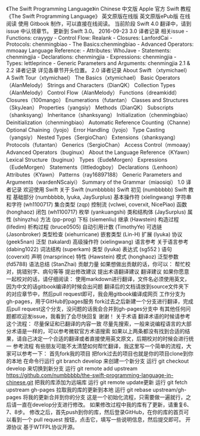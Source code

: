 《The Swift Programming Language》in Chinese 中文版 Apple 官方 Swift 教程《The Swift Programming Language》 英文原版在线版 英文原版ePub版 在线阅读 使用 Gitbook 制作，可以直接在线阅读。 当前阶段 Swift 4.0 翻译中，请到 issue 中认领章节。 更新到 Swift 3.0。 2016-09-23 3.0 译者记录 相关issue - Functions: crayygy - Control Flow: Realank - Closures: LanfordCai - Protocols: chenmingbiao - The Basics:chenmingbiao - Advanced Operators: mmoaay Language Reference: - Attributes: WhoJave - Statements: chenmingjia - Declarations: chenmingjia - Expressions: chenmingjia - Types: lettleprince - Generic Parameters and Arguments: chenmingjia 2.1 & 2.2 译者记录 详见各章节开头位置。 2.0 译者记录 About Swift （xtymichael） A Swift Tour（xtymichael） The Basics（xtymichael） Basic Operators（AlanMelody） Strings and Characters（DianQK） Collection Types（AlanMelody） Control Flow（AlanMelody） Functions（dreamkidd） Closures（100mango） Enumerations（futantan） Classes and Structures（SkyJean） Properties（yangsiy） Methods（DianQK） Subscripts（shanksyang） Inheritance（shanksyang） Initialization（chenmingbiao） Deinitialization（chenmingbiao） Automatic Reference Counting（Channe） Optional Chaining（lyojo） Error Handling（lyojo） Type Casting（yangsiy） Nested Types（SergioChan） Extensions（shanksyang） Protocols（futantan） Generics（SergioChan） Access Control（mmoaay） Advanced Operators（buginux） About the Language Reference（KYawn） Lexical Structure（buginux） Types（EudeMorgen） Expressions（EudeMorgen） Statements（littledogboy） Declarations（Lenhoon） Attributes（KYawn） Patterns（ray16897188） Generic Parameters and Arguments（wardenNScaiyi） Summary of the Grammar（miaosiqi） 1.0 译者记录 欢迎使用 Swift 关于 Swift (numbbbbb) Swift 初见 (numbbbbb) Swift 教程 基础部分 (numbbbbb, lyuka, JaySurplus) 基本操作符 (xielingwang) 字符串和字符 (wh1100717) 集合类型 (zqp) 控制流 (vclwei, coverxit, NicePiao) 函数 (honghaoz) 闭包 (wh1100717) 枚举 (yankuangshi) 类和结构体 (JaySurplus) 属性 (shinyzhu) 方法 (pp-prog) 下标 (siemenliu) 继承 (Hawstein) 构造过程 (lifedim) 析构过程 (bruce0505) 自动引用计数 (TimothyYe) 可选链 (Jasonbroker) 类型检查 (xiehurricane) 嵌套类型 (Lin-H) 扩展 (lyuka) 协议 (geek5nan) 泛型 (takalard) 高级操作符 (xielingwang) 语言参考 关于语言参考 (dabing1022) 词法结构 (superkam) 类型 (lyuka) 表达式 (sg552 ) 语句 (coverxit) 声明 (marsprince) 特性 (Hawstein) 模式 (honghaoz) 泛型参数 (fd5788) 语法总结 (StanZhai) 贡献力量 如果想做出贡献的话，你可以： 帮忙校对，挑错别字、病句等等 提出修改建议 提出术语翻译建议 翻译建议 如果你愿意一起校对的话，请仔细阅读： 使用markdown进行翻译，文件名必须使用英文，因为中文的话gitbook编译的时候会出问题 翻译后的文档请放到source文件夹下的对应章节中，然后pull request即可，我会用gitbook编译成网页 工作分支为gh-pages，用于GitHub的pages服务 fork过去之后新建一个分支进行翻译，完成后pull request这个分支，没问题的话我会合并到gh-pages分支中 有其他任何问题都欢迎发issue，我看到了会尽快回复 谢谢！ 关于术语 翻译术语的时候请参考这个流程： 尽量保证和已翻译的内容一致 尽量先搜索，一般来说编程语言的大部分术语是一样的，可以参考微软官方术语搜索 如果以上两条都没有找到合适的结果，请自己决定一个合适的翻译或者直接使用英文原文，后期校对的时候会进行统一 参考流程 有些朋友可能不太清楚如何帮忙翻译，我这里写一个简单的流程，大家可以参考一下： 首先fork我的项目 把fork过去的项目也就是你的项目clone到你的本地 在命令行运行 git branch develop 来创建一个新分支 运行 git checkout develop 来切换到新分支 运行 git remote add upstream https://github.com/numbbbbb/the-swift-programming-language-in-chinese.git 把我的库添加为远端库 运行 git remote update更新 运行 git fetch upstream gh-pages 拉取我的库的更新到本地 运行 git rebase upstream/gh-pages 将我的更新合并到你的分支 这是一个初始化流程，只需要做一遍就行，之后请一直在develop分支进行修改。 如果修改过程中我的库有了更新，请重复6、7、8步。 修改之后，首先push到你的库，然后登录GitHub，在你的库的首页可以看到一个 pull request 按钮，点击它，填写一些说明信息，然后提交即可。 开源协议 基于WTFPL协议开源。